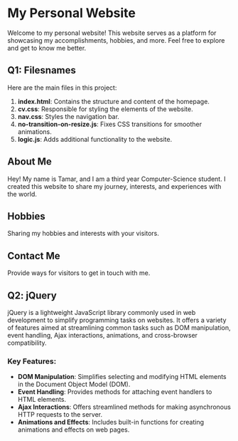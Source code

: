 # My Personal Website

Welcome to my personal website! This website serves as a platform for showcasing my accomplishments, hobbies, and more. Feel free to explore and get to know me better.

## Q1: Filesnames
Here are the main files in this project:

1. **index.html**: Contains the structure and content of the homepage.
2. **cv.css**: Responsible for styling the elements of the website.
3. **nav.css**: Styles the navigation bar.
4. **no-transition-on-resize.js**: Fixes CSS transitions for smoother animations.
5. **logic.js**: Adds additional functionality to the website.

## About Me
Hey! My name is Tamar, and I am a third year Computer-Science student. I created this website to share my journey, interests, and experiences with the world.

## Hobbies
Sharing my hobbies and interests with your visitors.

## Contact Me
Provide ways for visitors to get in touch with me.

## Q2: jQuery 

jQuery is a lightweight JavaScript library commonly used in web development to simplify programming tasks on websites. It offers a variety of features aimed at streamlining common tasks such as DOM manipulation, event handling, Ajax interactions, animations, and cross-browser compatibility.

### Key Features:

- **DOM Manipulation**: Simplifies selecting and modifying HTML elements in the Document Object Model (DOM).
- **Event Handling**: Provides methods for attaching event handlers to HTML elements.
- **Ajax Interactions**: Offers streamlined methods for making asynchronous HTTP requests to the server.
- **Animations and Effects**: Includes built-in functions for creating animations and effects on web pages.
